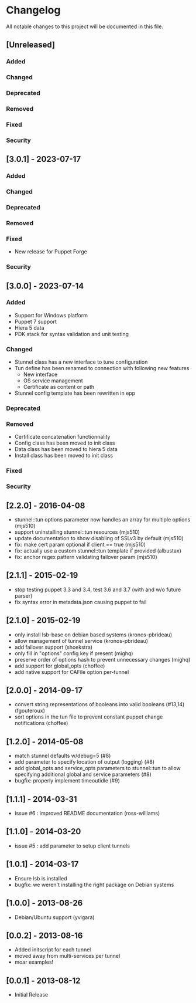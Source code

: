 # Changelog

All notable changes to this project will be documented in this file.

## [Unreleased]

### Added

### Changed

### Deprecated

### Removed

### Fixed

### Security

## [3.0.1] - 2023-07-17

### Added

### Changed

### Deprecated

### Removed

### Fixed
* New release for Puppet Forge

### Security

## [3.0.0] - 2023-07-14

### Added
* Support for Windows platform
* Puppet 7 support
* Hiera 5 data
* PDK stack for syntax validation and unit testing

### Changed
* Stunnel class has a new interface to tune configuration
* Tun define has been renamed to connection with following new features
  * New interface
  * OS service management
  * Certificate as content or path
* Stunnel config template has been rewritten in epp

### Deprecated

### Removed
* Certificate concatenation functionnality
* Config class has been moved to init class
* Data class has been moved to hiera 5 data
* Install class has been moved to init class

### Fixed

### Security

## [2.2.0] - 2016-04-08

* stunnel::tun options parameter now handles an array for multiple options (mjs510)
* support uninstalling stunnel::tun resources (mjs510)
* update documentation to show disabling of SSLv3 by default (mjs510)
* fix: make cert param optional if client == true (mjs510)
* fix: actually use a custom stunnel::tun template if provided (albustax)
* fix: anchor regex pattern validating failover param (mjs510)

## [2.1.1] - 2015-02-19

* stop testing puppet 3.3 and 3.4, test 3.6 and 3.7 (with and w/o future parser)
* fix syntax error in metadata.json causing puppet to fail

## [2.1.0] - 2015-02-19

* only install lsb-base on debian based systems (kronos-pbrideau)
* allow management of tunnel service (kronos-pbrideau)
* add failover support (shoekstra)
* only fill in "options" config key if present (mighq)
* preserve order of options hash to prevent unnecessary changes (mighq)
* add support for global_opts (choffee)
* add native support for CAFile option per-tunnel

## [2.0.0] - 2014-09-17

* convert string representations of booleans into valid booleans (#13,14) (fgouteroux)
* sort options in the tun file to prevent constant puppet change notifications (choffee)

## [1.2.0] - 2014-05-08

* match stunnel defaults w/debug=5 (#8)
* add parameter to specify location of output (logging) (#8)
* add global_opts and service_opts parameters to stunnel::tun to allow
  specifying additional global and service parameters (#8)
* bugfix: properly implement timeoutidle (#9)

## [1.1.1] - 2014-03-31

* issue #6 : improved README documentation (ross-williams)

## [1.1.0] - 2014-03-20

* issue #5 : add parameter to setup client tunnels

## [1.0.1] - 2014-03-17

* Ensure lsb is installed
* bugfix: we weren't installing the right package on Debian systems

## [1.0.0] - 2013-08-26

* Debian/Ubuntu support (yvigara)

## [0.0.2] - 2013-08-16

* Added initscript for each tunnel
* moved away from multi-services per tunnel
* moar examples!

## [0.0.1] - 2013-08-12

* Initial Release
